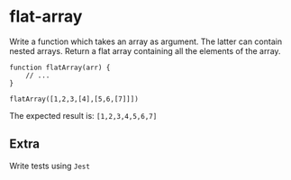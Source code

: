 # flat-array

Write a function which takes an array as argument. The latter can contain nested arrays.
Return a flat array containing all the elements of the array.

```
function flatArray(arr) {
    // ...
}

flatArray([1,2,3,[4],[5,6,[7]]])
```

The expected result is: `[1,2,3,4,5,6,7]`

## Extra

Write tests using `Jest`

